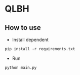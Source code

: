 # QLBH

## How to use

- Install dependent

```
pip install -r requirements.txt
```

- Run

```
python main.py
```
